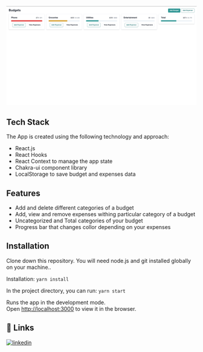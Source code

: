![App Screenshot](https://raw.githubusercontent.com/alex-voievudko/budget-app/main/screenshots/budget-app-screenshot.png)
## Tech Stack
The App is created using the following technology and approach:
- React.js
- React Hooks
- React Context to manage the app state
- Chakra-ui component library
- LocalStorage to save budget and expenses data
## Features

- Add and delete different categories of a budget
- Add, view and remove expenses withing particular category of a budget
- Uncategorized and Total categories of your budget
- Progress bar that changes collor depending on your expenses


## Installation

Clone down this repository. You will need node.js and git installed globally on your machine..

Installation: `yarn install`

In the project directory, you can run: `yarn start`

Runs the app in the development mode.\
Open [http://localhost:3000](http://localhost:3000) to view it in the browser.
    
## 🔗 Links
[![linkedin](https://img.shields.io/badge/linkedin-0A66C2?style=for-the-badge&logo=linkedin&logoColor=white)](https://www.linkedin.com/in/alex-voievudko/)
